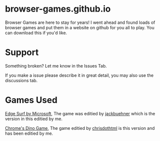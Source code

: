# browser-games.github.io
Browser Games are here to stay for years! I went ahead and found loads of browser games and put them in a website on github for you all to play. You can download this if you'd like.

# Support
Something broken? Let me know in the Issues Tab.

If you make a issue please describe it in great detail, you may also use the discussions tab.

# Games Used
[Edge Surf by Microsoft](https://www.bing.com/ck/a?!&&p=d5e5dae37b1a94d5c8ba873308228ac356eb59a23d5959a9875b59e33cd70db0JmltdHM9MTY1NTI1MjU5NiZpZ3VpZD1lNmQ1NTM5OC1kNzhmLTQwN2ItOWY4MS0yMzMzYTcxMzhhYTgmaW5zaWQ9NTE3NA&ptn=3&fclid=59996fd4-ec41-11ec-9839-8386cfc59a0c&u=a1aHR0cHM6Ly93d3cubWljcm9zb2Z0LmNvbS9lZGdlL3N1cmY&ntb=1), The game was editied by [jackbuehner](https://github.com/jackbuehner/MicrosoftEdge-S.U.R.F.) which is the version in this editied by me.

[Chrome's Dino Game](https://www.bing.com/ck/a?!&&p=d1932a826801e975d8cc5f003c1ce4c392590375c2c045f56d7183c802fa205fJmltdHM9MTY1NTI2MjAyNyZpZ3VpZD01MGViMjI4Yi00YjBkLTQ2ZTgtOGIzYS0zZDQ3ZjU0ZTBiODgmaW5zaWQ9NTE1OA&ptn=3&fclid=4e99722b-ec57-11ec-b25c-b5bdb1c32195&u=a1aHR0cHM6Ly9jaHJvbWVkaW5vLmNvbS8&ntb=1), The game editied by [chrisdothtml](https://github.com/chrisdothtml) is this version and has been editied by me.
